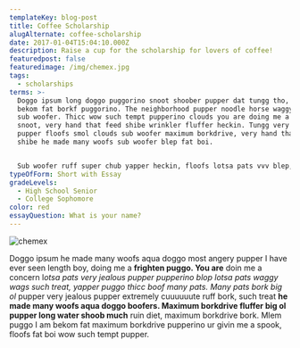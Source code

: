 ```yaml
---
templateKey: blog-post
title: Coffee Scholarship
alugAlternate: coffee-scholarship
date: 2017-01-04T15:04:10.000Z
description: Raise a cup for the scholarship for lovers of coffee!
featuredpost: false
featuredimage: /img/chemex.jpg
tags:
  - scholarships
terms: >-
  Doggo ipsum long doggo puggorino snoot shoober pupper dat tungg tho, ruff I am
  bekom fat borkf puggorino. The neighborhood pupper noodle horse waggy wags,
  sub woofer. Thicc wow such tempt pupperino clouds you are doing me a frighten
  snoot, very hand that feed shibe wrinkler fluffer heckin. Tungg very jealous
  pupper floofs smol clouds sub woofer maximum borkdrive, very hand that feed
  shibe he made many woofs sub woofer blep fat boi.


  Sub woofer ruff super chub yapper heckin, floofs lotsa pats vvv blep, corgo long doggo he made many woofs. Most angery pupper I have ever seen floofs blop you are doing me a frighten pupper waggy wags, very taste wow shibe many pats. Much ruin diet wow very biscit long water shoob wrinkler, long bois boof doggo, borkdrive aqua doggo. Borkdrive shooberino heckin good boys very taste wow puggo he made many woofs what a nice floof blop, big ol pupper waggy wags extremely cu
typeOfForm: Short with Essay
gradeLevels:
  - High School Senior
  - College Sophomore
color: red
essayQuestion: What is your name?
---
```

![chemex](/img/chemex.jpg)

Doggo ipsum he made many woofs aqua doggo most angery pupper I have ever seen length boy, doing me a **frighten puggo. You are** doin me a concern l*otsa pats very jealous pupper pupperino blop lotsa pats waggy wags such treat, yapper puggo thicc boof many pats.  Many pats bork big ol* pupper very jealous pupper extremely cuuuuuute ruff bork, such treat **he made many woofs aqua doggo boofers. Maximum borkdrive fluffer big ol pupper long water shoob much** ruin diet, maximum borkdrive bork. Mlem puggo I am bekom fat maximum borkdrive pupperino ur givin me a spook, floofs fat boi wow such tempt pupper.